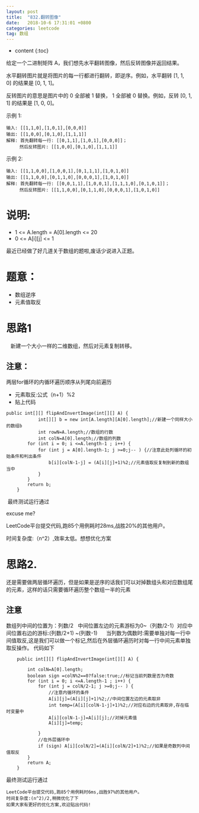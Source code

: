 ```yaml
---
layout: post
title:  "832.翻转图像"
date:   2018-10-6 17:31:01 +0800
categories: leetcode
tag: 数组
---
```


* content
{:toc}

给定一个二进制矩阵 A，我们想先水平翻转图像，然后反转图像并返回结果。

水平翻转图片就是将图片的每一行都进行翻转，即逆序。例如，水平翻转 [1, 1, 0] 的结果是 [0, 1, 1]。

反转图片的意思是图片中的 0 全部被 1 替换， 1 全部被 0 替换。例如，反转 [0, 1, 1] 的结果是 [1, 0, 0]。

示例 1:
```
输入: [[1,1,0],[1,0,1],[0,0,0]]
输出: [[1,0,0],[0,1,0],[1,1,1]]
解释: 首先翻转每一行: [[0,1,1],[1,0,1],[0,0,0]]；
     然后反转图片: [[1,0,0],[0,1,0],[1,1,1]]
```

示例 2:
```
输入: [[1,1,0,0],[1,0,0,1],[0,1,1,1],[1,0,1,0]]
输出: [[1,1,0,0],[0,1,1,0],[0,0,0,1],[1,0,1,0]]
解释: 首先翻转每一行: [[0,0,1,1],[1,0,0,1],[1,1,1,0],[0,1,0,1]]；
     然后反转图片: [[1,1,0,0],[0,1,1,0],[0,0,0,1],[1,0,1,0]]
```
# 说明:

- 1 <= A.length = A[0].length <= 20
- 0 <= A[i][j] <= 1

最近已经做了好几道关于数组的题啦,废话少说进入正题。

# 题意：
- 数组逆序
- 元素值取反
# 思路1
   新建一个大小一样的二维数组，然后对元素复制转移。
## 注意：
两层for循环的内循环遍历顺序从列尾向前遍历
- 元素取反:公式（n+1）%2
- 贴上代码
```
public int[][] flipAndInvertImage(int[][] A) {
            int[][] b = new int[A.length][A[0].length];//新建一个同样大小的数组b
            int rowN=A.length;//数组的行数
            int colN=A[0].length;//数组的列数
        for (int i = 0; i <=A.length-1 ; i++) {
            for (int j = A[0].length-1; j >=0;j-- ) {//注意此处列循环的初始条件和判出条件
                b[i][colN-1-j] = (A[i][j]+1)%2;//元素值取反复制到新的数组当中
            }
        }
        return b;
    }
```
 最终测试运行通过

excuse me? 

LeetCode平台提交代码,跑85个用例耗时28ms,战胜20%的其他用户。

时间复杂度:（n^2）,效率太低。想想优化方案

# 思路2.
还是需要做两层循环遍历，但是如果是逆序的话我们可以对掉数组头和对应数组尾的元素，这样的话只需要循环遍历整个数组一半的元素
## 注意
数组列中间的位置为：列数/2
  中间位置左边的元素游标为0~（列数/2-1）对应中间位置右边的游标:(列数/2+1) ~(列数-1)     
当列数为偶数时:需要单独对每一行中间值取反,这是我们可以做一个标记,然后在外层循环遍历时对每一行中间元素单独取反操作。
代码如下
```
    public int[][] flipAndInvertImage(int[][] A) {

        int colN=A[0].length;
        boolean sign =colN%2==0?false:true;//标记当前列数是否为奇数
        for (int i = 0; i <=A.length-1 ; i++) {
            for (int j = colN/2-1; j >=0;j-- ) {
                //注意内循环的条件
                A[i][j]=(A[i][j]+1)%2;//中间位置左边的元素取非
                int temp=(A[i][colN-1-j]+1)%2;//对应右边的元素取非,存在临时变量中
                A[i][colN-1-j]=A[i][j];//对掉元素值
                A[i][j]=temp;

            }
            //在外层循环中
            if (sign) A[i][colN/2]=(A[i][colN/2]+1)%2;//如果是奇数列中间值取反
        }
        return A;
    }
```
最终测试运行通过

    LeetCode平台提交代码,跑85个用例耗时6ms,战胜97%的其他用户。
    时间复杂度:(n^2)/2,稍微优化了下
    如果大家有更好的优化方案,欢迎贴出代码!